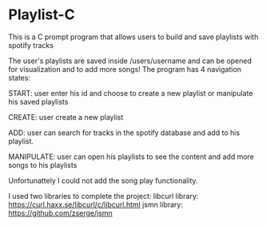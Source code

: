 # Playlist-C
This is a C prompt program that allows users to build and save playlists with spotify tracks

The user's playlists are saved inside /users/username and can be opened for visualization and to add more songs!
The program has 4 navigation states:

START: user enter his id and choose to create a new playlist or manipulate his saved playlists

CREATE: user create a new playlist 

ADD: user can search for tracks in the spotify database and add to his playlist.

MANIPULATE: user can open his playlists to see the content and add more songs to his playlists

Unfortunattely I could not add the song play functionality.

I used two libraries to complete the project:
libcurl library: https://curl.haxx.se/libcurl/c/libcurl.html
jsmn library: https://github.com/zserge/jsmn  
